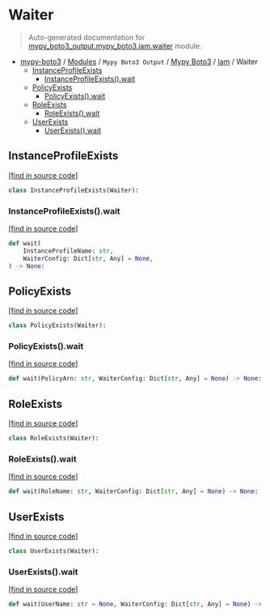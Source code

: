 # Waiter

> Auto-generated documentation for [mypy_boto3_output.mypy_boto3.iam.waiter](https://github.com/vemel/mypy_boto3/blob/master/mypy_boto3_output/mypy_boto3/iam/waiter.py) module.

- [mypy-boto3](../../../README.md#mypy_boto3) / [Modules](../../../MODULES.md#mypy-boto3-modules) / `Mypy Boto3 Output` / [Mypy Boto3](../index.md#mypy-boto3) / [Iam](index.md#iam) / Waiter
    - [InstanceProfileExists](#instanceprofileexists)
        - [InstanceProfileExists().wait](#instanceprofileexistswait)
    - [PolicyExists](#policyexists)
        - [PolicyExists().wait](#policyexistswait)
    - [RoleExists](#roleexists)
        - [RoleExists().wait](#roleexistswait)
    - [UserExists](#userexists)
        - [UserExists().wait](#userexistswait)

## InstanceProfileExists

[[find in source code]](https://github.com/vemel/mypy_boto3/blob/master/mypy_boto3_output/mypy_boto3/iam/waiter.py#L9)

```python
class InstanceProfileExists(Waiter):
```

### InstanceProfileExists().wait

[[find in source code]](https://github.com/vemel/mypy_boto3/blob/master/mypy_boto3_output/mypy_boto3/iam/waiter.py#L12)

```python
def wait(
    InstanceProfileName: str,
    WaiterConfig: Dict[str, Any] = None,
) -> None:
```

## PolicyExists

[[find in source code]](https://github.com/vemel/mypy_boto3/blob/master/mypy_boto3_output/mypy_boto3/iam/waiter.py#L18)

```python
class PolicyExists(Waiter):
```

### PolicyExists().wait

[[find in source code]](https://github.com/vemel/mypy_boto3/blob/master/mypy_boto3_output/mypy_boto3/iam/waiter.py#L21)

```python
def wait(PolicyArn: str, WaiterConfig: Dict[str, Any] = None) -> None:
```

## RoleExists

[[find in source code]](https://github.com/vemel/mypy_boto3/blob/master/mypy_boto3_output/mypy_boto3/iam/waiter.py#L25)

```python
class RoleExists(Waiter):
```

### RoleExists().wait

[[find in source code]](https://github.com/vemel/mypy_boto3/blob/master/mypy_boto3_output/mypy_boto3/iam/waiter.py#L28)

```python
def wait(RoleName: str, WaiterConfig: Dict[str, Any] = None) -> None:
```

## UserExists

[[find in source code]](https://github.com/vemel/mypy_boto3/blob/master/mypy_boto3_output/mypy_boto3/iam/waiter.py#L32)

```python
class UserExists(Waiter):
```

### UserExists().wait

[[find in source code]](https://github.com/vemel/mypy_boto3/blob/master/mypy_boto3_output/mypy_boto3/iam/waiter.py#L35)

```python
def wait(UserName: str = None, WaiterConfig: Dict[str, Any] = None) -> None:
```
